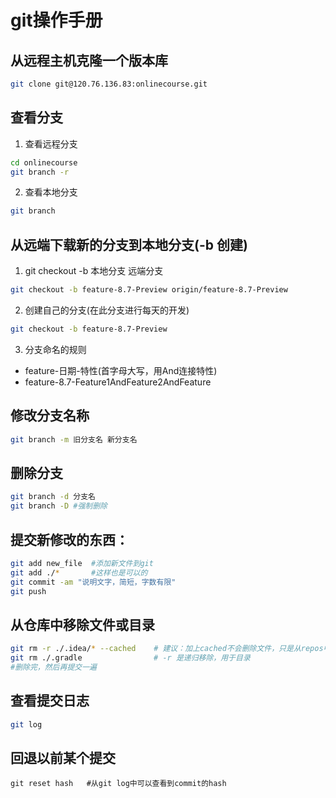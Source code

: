 # git操作手册

## 从远程主机克隆一个版本库
```bash
git clone git@120.76.136.83:onlinecourse.git

```

## 查看分支
1. 查看远程分支

```bash
cd onlinecourse
git branch -r

```

2. 查看本地分支

```bash
git branch

```

## 从远端下载新的分支到本地分支(-b 创建)
1. git checkout -b 本地分支 远端分支

```bash
git checkout -b feature-8.7-Preview origin/feature-8.7-Preview
```

2. 创建自己的分支(在此分支进行每天的开发)
```bash
git checkout -b feature-8.7-Preview
```

3. 分支命名的规则

* feature-日期-特性(首字母大写，用And连接特性)
* feature-8.7-Feature1AndFeature2AndFeature


## 修改分支名称
```bash
git branch -m 旧分支名 新分支名
```


## 删除分支
```bash
git branch -d 分支名
git branch -D #强制删除
```


## 提交新修改的东西：
```bash
git add new_file  #添加新文件到git
git add ./*       #这样也是可以的
git commit -am "说明文字，简短，字数有限"
git push
```

## 从仓库中移除文件或目录
```bash
git rm -r ./.idea/* --cached    # 建议：加上cached不会删除文件，只是从repos中移除
git rm ./.gradle                # -r 是递归移除，用于目录
#删除完，然后再提交一遍
```

## 查看提交日志
```bash
git log
```

## 回退以前某个提交
```
git reset hash   #从git log中可以查看到commit的hash
```
